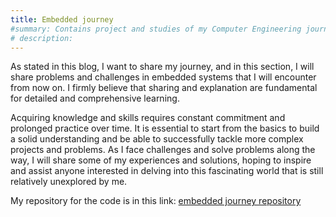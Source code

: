 ```yaml
---
title: Embedded journey
#summary: Contains project and studies of my Computer Engineering journey.
# description: 
---
```


As stated in this blog, I want to share my journey, and in this section,
I will share problems and challenges in embedded systems that I will encounter from now on.
I firmly believe that sharing and explanation are fundamental for detailed and comprehensive learning.

Acquiring knowledge and skills requires constant commitment and prolonged practice over time.
It is essential to start from the basics to build a solid understanding and be able to successfully
tackle more complex projects and problems.
As I face challenges and solve problems along the way, I will share some of my experiences and solutions,
hoping to inspire and assist anyone interested in
delving into this fascinating world that is still relatively unexplored by me.

My repository for the code is in this link: [embedded journey repository](https://github.com/nicofiorini98/embedded_journey/tree/master)
